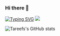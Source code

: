### Hi there 👋

<!--
**TareefIman/TareefIman** is a ✨ _special_ ✨ repository because its `README.md` (this file) appears on your GitHub profile.
Here are some ideas to get you started:

- 🔭 I’m currently working on ...
- 🌱 I’m currently learning ...
- 👯 I’m looking to collaborate on ...
- 🤔 I’m looking for help with ...
- 💬 Ask me about ...
- 📫 How to reach me: ...
- 😄 Pronouns: ...
- ⚡ Fun fact: ...
-->
[![Typing SVG](https://readme-typing-svg.demolab.com/?lines=Hellomynameistareef)](https://git.io/typing-svg)
<img src="https://github.com/TareefIman/TareefIman/blob/36ec3406d88e1b3d8339f3cd6da0e94aa2524df0/assets/croppedloading.gif" style="max-width: 100%">

![Tareefs's GitHub stats](https://github-readme-stats.vercel.app/api?username=TareefIman&show_icons=true&theme=radical)
